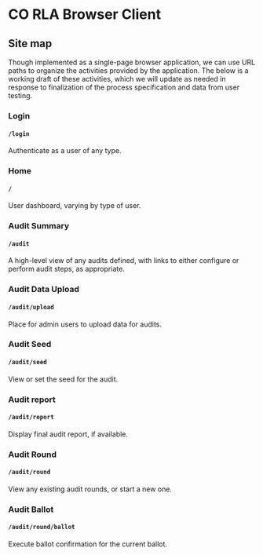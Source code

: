 # CO RLA Browser Client

## Site map

Though implemented as a single-page browser application, we can use
URL paths to organize the activities provided by the application. The
below is a working draft of these activities, which we will update as
needed in response to finalization of the process specification and
data from user testing.

### Login
#### `/login`

Authenticate as a user of any type.

### Home
#### `/`

User dashboard, varying by type of user.

### Audit Summary
#### `/audit`

A high-level view of any audits defined, with links to either
configure or perform audit steps, as appropriate.

### Audit Data Upload
#### `/audit/upload`

Place for admin users to upload data for audits.

### Audit Seed
#### `/audit/seed`

View or set the seed for the audit.

### Audit report
#### `/audit/report`

Display final audit report, if available.

### Audit Round
#### `/audit/round`

View any existing audit rounds, or start a new one.

### Audit Ballot
#### `/audit/round/ballot`

Execute ballot confirmation for the current ballot.
